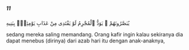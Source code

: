 ##### 11

<span class="ayah">يُبَصَّرُونَهُمْ ۚ يَوَدُّ ٱلْمُجْرِمُ لَوْ يَفْتَدِى مِنْ عَذَابِ يَوْمِئِذٍۭ بِبَنِيهِ</span>

<span class="ayah_translation">sedang mereka saling memandang. Orang kafir ingin kalau sekiranya dia dapat menebus (dirinya) dari azab hari itu dengan anak-anaknya,</span>
